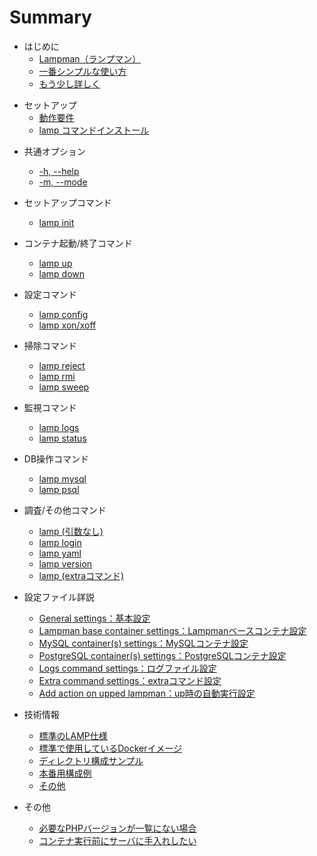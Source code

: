 # Summary

- はじめに
    * [Lampman（ランプマン）](README.md)
    * [一番シンプルな使い方](docs/intro-simple.md)
    * [もう少し詳しく](docs/intro-detail.md)


* セットアップ
    * [動作要件](docs/require.md)
    * [lamp コマンドインストール](docs/install.md)


- 共通オプション
    * [-h, --help](docs/opt-help.md)
    * [-m, --mode](docs/opt-mode.md)


- セットアップコマンド
    * [lamp init](docs/cmd-init.md)


- コンテナ起動/終了コマンド
    * [lamp up](docs/cmd-up.md)
    * [lamp down](docs/cmd-down.md)


- 設定コマンド
    * [lamp config](docs/cmd-config.md)
    * [lamp xon/xoff](docs/cmd-xdebug.md)


- 掃除コマンド
    * [lamp reject](docs/cmd-reject.md)
    * [lamp rmi](docs/cmd-rmi.md)
    * [lamp sweep](docs/cmd-sweep.md)


- 監視コマンド
    * [lamp logs](docs/cmd-logs.md)
    * [lamp status](docs/cmd-status.md)


- DB操作コマンド
    * [lamp mysql](docs/cmd-mysql.md)
    * [lamp psql](docs/cmd-psql.md)


- 調査/その他コマンド
    * [lamp (引数なし)](docs/cmd-noargs.md)
    * [lamp login](docs/cmd-login.md)
    * [lamp yaml](docs/cmd-yaml.md)
    * [lamp version](docs/cmd-version.md)
    * [lamp (extraコマンド)](docs/cmd-extra.md)


- 設定ファイル詳説
  - [General settings：基本設定]()
  - [Lampman base container settings：Lampmanベースコンテナ設定]()
  - [MySQL container(s) settings：MySQLコンテナ設定]()
  - [PostgreSQL container(s) settings：PostgreSQLコンテナ設定]()
  - [Logs command settings：ログファイル設定]()
  - [Extra command settings：extraコマンド設定]()
  - [Add action on upped lampman：up時の自動実行設定]()


- 技術情報
  - [標準のLAMP仕様]()
  - [標準で使用しているDockerイメージ]()
  - [ディレクトリ構成サンプル]()
  - [本番用構成例]()
  - [その他]()


- その他
  - [必要なPHPバージョンが一覧にない場合]()
  - [コンテナ実行前にサーバに手入れしたい]()
